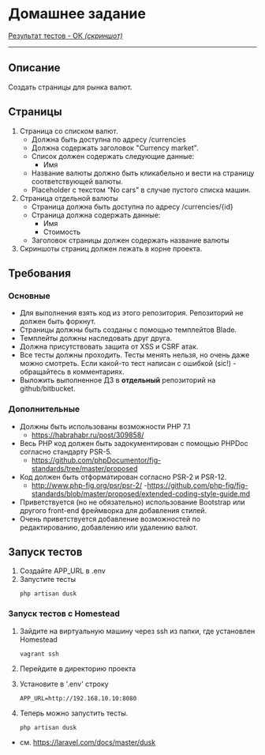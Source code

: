 # Домашнее задание

[Результат тестов - ОК *(скриншот)*](tests_result.jpg)

***

## Описание
Создать страницы для рынка валют.

## Страницы
1. Страница со списком валют.
    - Должна быть доступна по адресу /сurrencies
    - Должна содержать заголовок "Currency market".
    - Список должен содержать следующие данные:
        - Имя
    - Название валюты должно быть кликабельно и вести на страницу соответствующей валюты.
    - Placeholder с текстом “No cars” в случае пустого списка машин.
2. Страница отдельной валюты
    - Страница должна быть доступна по адресу /сurrencies/{id}
    - Страница должна содержать данные:
        - Имя
        - Стоимость
    - Заголовок страницы должен содержать название валюты
3. Скриншоты страниц должен лежать в корне проекта.

## Требования
### Основные
- Для выполнения взять код из этого репозитория. Репозиторий не должен быть форкнут.
- Страницы должны быть созданы с помощью темплейтов Blade.
- Темплейты должны наследовать друг друга.
- Должна присутствовать защита от XSS и CSRF атак.
- Все тесты должны проходить. Тесты менять нельзя, но очень даже можно смотреть. Если какой-то тест написан с ошибкой (sic!) - обращайтесь в комментариях.
- Выложить выполненное ДЗ в **отдельный** репозиторий на github/bitbucket.

### Дополнительные
- Должны быть использованы возможности PHP 7.1
    - https://habrahabr.ru/post/309858/
- Весь PHP код должен быть задокументирован с помощью PHPDoc согласно стандарту PSR-5.
    - https://github.com/phpDocumentor/fig-standards/tree/master/proposed
- Код должен быть отформатирован согласно PSR-2 и PSR-12.
    - http://www.php-fig.org/psr/psr-2/
    -https://github.com/php-fig/fig-standards/blob/master/proposed/extended-coding-style-guide.md
- Приветствуется (но не обязательно) использование Bootstrap или другого front-end фреймворка для добавления стилей.
- Очень приветствуется добавление возможностей по редактированию, добавлению или удалению валют.

## Запуск тестов
1. Создайте APP_URL в .env
2. Запустите тесты
    ```
    php artisan dusk
    ```

### Запуск тестов c Homestead
1. Зайдите на виртуальную машину через ssh из папки, где установлен Homestead
    ```
    vagrant ssh
    ```
2. Перейдите в директорию проекта

3. Установите в '.env' строку
    ```
    APP_URL=http://192.168.10.10:8080
    ```
4. Теперь можно запустить тесты.
    ```
    php artisan dusk
    ```

- см. https://laravel.com/docs/master/dusk